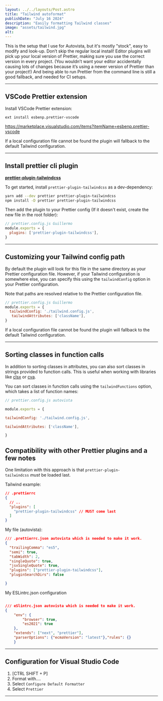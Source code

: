 ```yaml
---
layout: ../../layouts/Post.astro
title: "Tailwind autoformat"
publishDate: "July 16 2024"
description: "Easily formatting Tailwind classes"
image: "assets/tailwind.jpg"
alt: 
---
```




This is the setup that I use for Autovista, but it's mostly "stock", easy to modify and look-up.
Don’t skip the regular local install! Editor plugins will pick up your local version of Prettier, making sure you use the correct version in every project. (You wouldn’t want your editor accidentally causing lots of changes because it’s using a newer version of Prettier than your project!)
And being able to run Prettier from the command line is still a good fallback, and needed for CI setups.


---

## VSCode Prettier extension


Install VSCode Prettier extension:

`ext install esbenp.prettier-vscode`

<https://marketplace.visualstudio.com/items?itemName=esbenp.prettier-vscode>

If a local configuration file cannot be found the plugin will fallback to the default Tailwind configuration.

---

## Install prettier cli plugin

**[prettier-plugin-tailwindcss](https://github.com/tailwindlabs/prettier-plugin-tailwindcss)**

To get started, install `prettier-plugin-tailwindcss` as a dev-dependency:

```bash
yarn add --dev prettier prettier-plugin-tailwindcss 
npm install -D prettier prettier-plugin-tailwindcss

```

Then add the plugin to your Prettier config (If it doesn't exist, create the new file in the root folder):

```javascript
// prettier.config.js Guillermo
module.exports = {
  plugins: ['prettier-plugin-tailwindcss'],
}
```

---

## Customizing your Tailwind config path

By default the plugin will look for this file in the same directory as your Prettier configuration file. However, if your Tailwind configuration is somewhere else, you can specify this using the `tailwindConfig` option in your Prettier configuration.

Note that paths are resolved relative to the Prettier configuration file.

```javascript
// prettier.config.js Guillermo
module.exports = {
  tailwindConfig: './tailwind.config.js',
   tailwindAttributes: ['className'],
}
```
If a local configuration file cannot be found the plugin will fallback to the default Tailwind configuration.



---

## Sorting classes in function calls

In addition to sorting classes in attributes, you can also sort classes in strings provided to function calls. This is useful when working with libraries like [clsx](https://github.com/lukeed/clsx) or [cva](https://cva.style/).

You can sort classes in function calls using the `tailwindFunctions` option, which takes a list of function names:

```javascript
// prettier.config.js autovista

module.exports = {

tailwindConfig: './tailwind.config.js',

tailwindAttributes: ['className'],

}
```

## Compatibility with other Prettier plugins and a few notes

One limitation with this approach is that `prettier-plugin-tailwindcss` _must_ be loaded last.

Tailwind example:

```json
// .prettierrc
{
  // ..
  "plugins": [
    "prettier-plugin-tailwindcss" // MUST come last
  ]
}
```

My file (autovista):

``` json
/// .prettierrc.json autovista which is needed to make it work.
{
  "trailingComma": "es5",
  "semi": true,
  "tabWidth": 2,
  "singleQuote": true,
  "jsxSingleQuote": true,
  "plugins": ["prettier-plugin-tailwindcss"],
  "pluginSearchDirs": false

}
```

My ESLintrc.json configuration

```json

/// eSlintrc.json autovista which is needed to make it work.
{
    "env": {
        "browser": true,
        "es2021": true
    },
    "extends": ["next", "prettier"],
    "parserOptions": {"ecmaVersion": "latest"},"rules": {}
    }
```

---

## Configuration for Visual Studio Code

1. [CTRL SHIFT + P]
2. Format with....
3. Select `Configure Default Formatter`
4. Select `Prettier`

---
